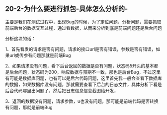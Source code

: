 ## 20-2-为什么要进行抓包-具体怎么分析的-

主要是我们在测试过程中，出现Bug的时候，为了定位问题，分析问题，需要抓取前端后台的数据交互过程，通过看数据，从而来分析到底是前端问题还是后台问题

分析这块的话：

1、首先看发的请求是否有问题，请求的接口url是否有错误，参数是否有错误，如果url或传参有问题那就是前端Bug

2、如果请求没有问题，看下后台返回的数据是否有问题，状态码5开头的基本都是后台问题，状态码为200，响应数据与预期不一致，那也是后台Bug，不过这里有可能是数据库问题，也有可以是后台代码问题，这里首先我一般会查看下数据库的数据，如果数据库没有问题，那就需要查看下后台的日志文件，具体分析下看是后台代码哪里出问题了，然后把日志信息信息截图给开发，

3、返回的数据没有问题，请求参数，u也没有问题，那可能是前端代码是否转换有问题，那就是前端Bug
